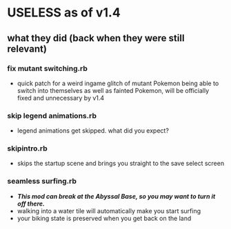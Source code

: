 # USELESS as of v1.4
## what they did (back when they were still relevant)
### fix mutant switching.rb
- quick patch for a weird ingame glitch of mutant Pokemon being able to switch into themselves as well as fainted Pokemon, will be officially fixed and unnecessary by v1.4
### skip legend animations.rb
- legend animations get skipped. what did you expect?
### skipintro.rb
- skips the startup scene and brings you straight to the save select screen
### seamless surfing.rb
- ***This mod can break at the Abyssal Base, so you may want to turn it off there.***
- walking into a water tile will automatically make you start surfing
- your biking state is preserved when you get back on the land
